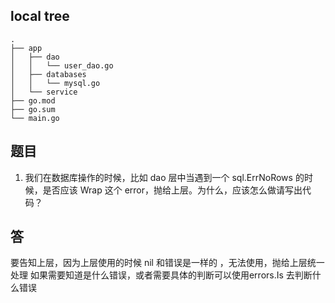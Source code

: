 ## local tree
```
.
├── app
│   ├── dao
│   │   └── user_dao.go
│   ├── databases
│   │   └── mysql.go
│   └── service
├── go.mod
├── go.sum
└── main.go
```

## 题目
  1. 我们在数据库操作的时候，比如 dao 层中当遇到一个 sql.ErrNoRows 的时候，是否应该 Wrap 这个 error，抛给上层。为什么，应该怎么做请写出代码？

## 答
  要告知上层，因为上层使用的时候 nil 和错误是一样的 ，无法使用，抛给上层统一处理
  如果需要知道是什么错误，或者需要具体的判断可以使用errors.Is 去判断什么错误
